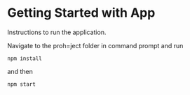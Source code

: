 # Getting Started with App


Instructions to run the application. 

Navigate to the proh=ject folder in command prompt and run

```npm install```

and then 

```npm start```